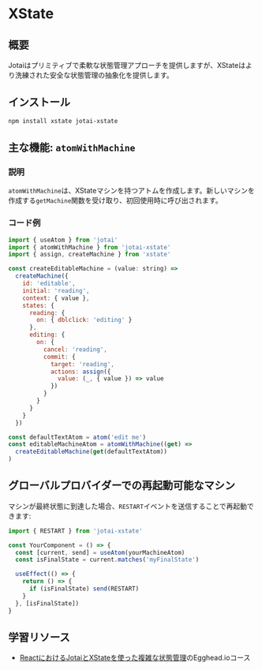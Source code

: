 # XState

## 概要

Jotaiはプリミティブで柔軟な状態管理アプローチを提供しますが、XStateはより洗練された安全な状態管理の抽象化を提供します。

## インストール

```bash
npm install xstate jotai-xstate
```

## 主な機能: `atomWithMachine`

### 説明

`atomWithMachine`は、XStateマシンを持つアトムを作成します。新しいマシンを作成する`getMachine`関数を受け取り、初回使用時に呼び出されます。

### コード例

```javascript
import { useAtom } from 'jotai'
import { atomWithMachine } from 'jotai-xstate'
import { assign, createMachine } from 'xstate'

const createEditableMachine = (value: string) =>
  createMachine({
    id: 'editable',
    initial: 'reading',
    context: { value },
    states: {
      reading: {
        on: { dblclick: 'editing' }
      },
      editing: {
        on: {
          cancel: 'reading',
          commit: {
            target: 'reading',
            actions: assign({
              value: (_, { value }) => value
            })
          }
        }
      }
    }
  })

const defaultTextAtom = atom('edit me')
const editableMachineAtom = atomWithMachine((get) =>
  createEditableMachine(get(defaultTextAtom))
)
```

## グローバルプロバイダーでの再起動可能なマシン

マシンが最終状態に到達した場合、`RESTART`イベントを送信することで再起動できます:

```javascript
import { RESTART } from 'jotai-xstate'

const YourComponent = () => {
  const [current, send] = useAtom(yourMachineAtom)
  const isFinalState = current.matches('myFinalState')

  useEffect(() => {
    return () => {
      if (isFinalState) send(RESTART)
    }
  }, [isFinalState])
}
```

## 学習リソース

- [ReactにおけるJotaiとXStateを使った複雑な状態管理](https://egghead.io/courses/complex-state-management-in-react-with-jotai-and-xstate)のEgghead.ioコース
